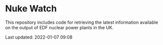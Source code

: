 # Nuke Watch

This repository includes code for retrieving the latest information available on the output of EDF nuclear power plants in the UK.

Last updated: 2022-01-07 09:08
